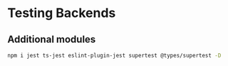 # Testing Backends

## Additional modules

```bash
npm i jest ts-jest eslint-plugin-jest supertest @types/supertest -D
```